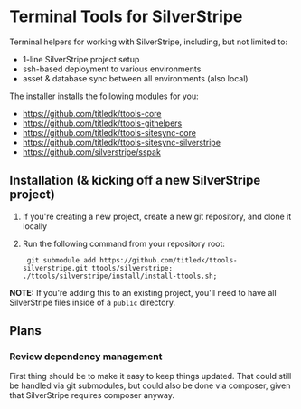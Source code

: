 # Terminal Tools for SilverStripe

Terminal helpers for working with SilverStripe, including, but not limited to:

* 1-line SilverStripe project setup
* ssh-based deployment to various environments
* asset & database sync between all environments (also local)

The installer installs the following modules for you:

* https://github.com/titledk/ttools-core
* https://github.com/titledk/ttools-githelpers
* https://github.com/titledk/ttools-sitesync-core
* https://github.com/titledk/ttools-sitesync-silverstripe
* https://github.com/silverstripe/sspak


## Installation (& kicking off a new SilverStripe project)

1. If you're creating a new project, create a new git repository, and clone it locally
2. Run the following command from your repository root:

		git submodule add https://github.com/titledk/ttools-silverstripe.git ttools/silverstripe; ./ttools/silverstripe/install/install-ttools.sh;


**NOTE:** If you're adding this to an existing project, you'll need to have all SilverStripe files inside of a `public` directory.





## Plans


### Review dependency management

First thing should be to make it easy to keep things updated.
That could still be handled via git submodules, but could
also be done via composer, given that SilverStripe requires
composer anyway.

